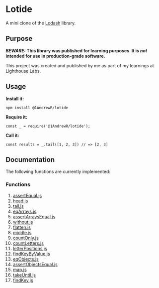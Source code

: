 # Lotide

A mini clone of the [Lodash](https://lodash.com) library.

## Purpose

**_BEWARE:_ This library was published for learning purposes. It is _not_ intended for use in production-grade software.**

This project was created and published by me as part of my learnings at Lighthouse Labs.

## Usage

**Install it:**

`npm install @1AndrewR/lotide`

**Require it:**

`const _ = require('@1AndrewR/lotide');`

**Call it:**

`const results = _.tail([1, 2, 3]) // => [2, 3]`

## Documentation

The following functions are currently implemented:

### Functions
1. [assertEqual.js](https://github.com/1AndrewR/lotide/blob/main/assertEqual.js)
2. [head.js](https://github.com/1AndrewR/lotide/blob/main/head.js)
3. [tail.js](https://github.com/1AndrewR/lotide/blob/main/tail.js)
4. [eqArrays.js](https://github.com/1AndrewR/lotide/blob/main/eqArrays.js)
5. [assertArraysEqual.js](https://github.com/1AndrewR/lotide/blob/main/assertArraysEqual.js)
6. [without.js](https://github.com/1AndrewR/lotide/blob/main/without.js)
7. [flatten.js](https://github.com/1AndrewR/lotide/blob/main/flatten.js)
8. [middle.js](https://github.com/1AndrewR/lotide/blob/main/middle.js)
9. [countOnly.js](https://github.com/1AndrewR/lotide/blob/main/countOnly.js)
10. [countLetters.js](https://github.com/1AndrewR/lotide/blob/main/countLetters.js)
11. [letterPositions.js](https://github.com/1AndrewR/lotide/blob/main/letterPositions.js)
12. [findKeyByValue.js](https://github.com/1AndrewR/lotide/blob/main/findKeyByValue.js)
13. [eqObjects.js](https://github.com/1AndrewR/lotide/blob/main/eqObjects.js)
14. [assertObjectsEqual.js](https://github.com/1AndrewR/lotide/blob/main/assertObjectsEqual.js)
15. [map.js](https://github.com/1AndrewR/lotide/blob/main/map.js)
16. [takeUntil.js](https://github.com/1AndrewR/lotide/blob/main/takeUntil.js)
17. [findKey.js](https://github.com/1AndrewR/lotide/blob/main/findKey.js)